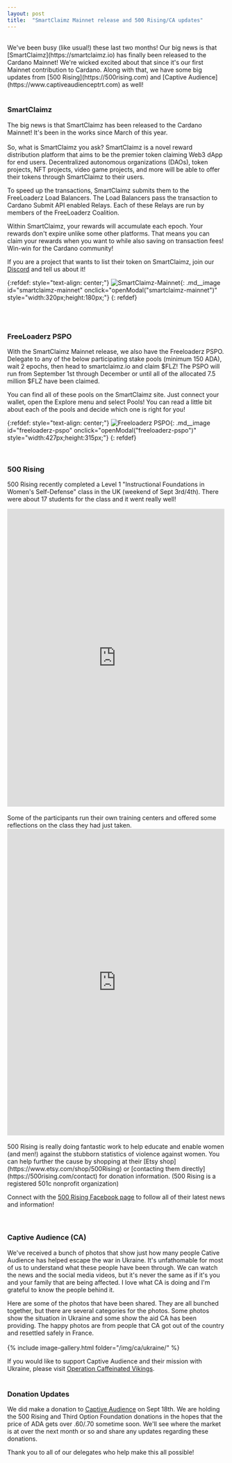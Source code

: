 ```yaml
---
layout: post
title:  "SmartClaimz Mainnet release and 500 Rising/CA updates"
---
```

<br> 
We've been busy (like usual!) these last two months! Our big news is that [SmartClaimz](https://smartclaimz.io) has finally been released to the Cardano Mainnet! We're wicked excited about that since it's our first Mainnet contribution to Cardano. Along with that, we have some big updates from [500 Rising](https://500rising.com) and [Captive Audience](https://www.captiveaudienceptrt.com) as well!
<br/><br/>

### SmartClaimz ###
The big news is that SmartClaimz has been released to the Cardano Mainnet!  It's been in the works since March of this year.
<br><br>
So, what is SmartClaimz you ask? SmartClaimz is a novel reward distribution platform that aims to be the premier token claiming Web3 dApp for end users. Decentralized autonomous organizations (DAOs), token projects, NFT projects, video game projects, and more will be able to offer their tokens through SmartClaimz to their users.

To speed up the transactions, SmartClaimz submits them to the FreeLoaderz Load Balancers. The Load Balancers pass the transaction to Cardano Submit API enabled Relays. Each of these Relays are run by members of the FreeLoaderz Coalition.

Within SmartClaimz, your rewards will accumulate each epoch. Your rewards don't expire unlike some other platforms. That means you can claim your rewards when you want to while also saving on transaction fees! Win-win for the Cardano community!

If you are a project that wants to list their token on SmartClaimz, join our [Discord](https://discord.gg/TbDEtZXC5Z) and tell us about it!

{:refdef: style="text-align: center;"}
![SmartClaimz-Mainnet](/img/freeloaderz/smartclaimz-mainnet.jpg){: .md__image id="smartclaimz-mainnet" onclick="openModal(\"smartclaimz-mainnet\")" style="width:320px;height:180px;"}
{: refdef}

<br><br>

### FreeLoaderz PSPO ###
With the SmartClaimz Mainnet release, we also have the Freeloaderz PSPO. Delegate to any of the below participating stake pools (minimum 150 ADA), wait 2 epochs, then head to smartclaimz.io and claim $FLZ! The PSPO will run from September 1st through December or until all of the allocated 7.5 million $FLZ have been claimed.

You can find all of these pools on the SmartClaimz site. Just connect your wallet, open the Explore menu and select Pools!  You can read a little bit about each of the pools and decide which one is right for you!

{:refdef: style="text-align: center;"}
![Freeloaderz PSPO](/img/freeloaderz/freeloaderz-pspo.jpg){: .md__image id="freeloaderz-pspo" onclick="openModal(\"freeloaderz-pspo\")" style="width:427px;height:315px;"}
{: refdef}

<br/>

### 500 Rising ###

500 Rising recently completed a Level 1 "Instructional Foundations in Women's Self-Defense" class in the UK (weekend of Sept 3rd/4th). There were about 17 students for the class and it went really well!

<iframe src="https://www.facebook.com/plugins/post.php?href=https%3A%2F%2Fwww.facebook.com%2F500rising%2Fposts%2Fpfbid032FkRXtpFBXgFPHrn9cQdGiKSf94R7nHhcJvqw3TBFcFStBcRb7gAeF9PWQenCzWgl&show_text=true&width=500" width="500" height="684" style="border:none;overflow:hidden" scrolling="no" frameborder="0" allowfullscreen="true" allow="autoplay; clipboard-write; encrypted-media; picture-in-picture; web-share"></iframe>
<br><br>
Some of the participants run their own training centers and offered some reflections on the class they had just taken.

<iframe src="https://www.facebook.com/plugins/post.php?href=https%3A%2F%2Fwww.facebook.com%2FAmazoniaKravMaga%2Fposts%2Fpfbid0RtzZXoRgpAEGhZHHrtWFuxDpjck9BeovMPARHx6GzunoFVqCxsKk2FNsdayPGhSwl&show_text=true&width=500" width="500" height="704" style="border:none;overflow:hidden" scrolling="no" frameborder="0" allowfullscreen="true" allow="autoplay; clipboard-write; encrypted-media; picture-in-picture; web-share"></iframe>
<br><br>
500 Rising is really doing fantastic work to help educate and enable women (and men!) against the stubborn statistics of violence against women. You can help further the cause by shopping at their [Etsy shop](https://www.etsy.com/shop/500Rising) or [contacting them directly](https://500rising.com/contact) for donation information.  (500 Rising is a registered 501c nonprofit organization)

Connect with the [500 Rising Facebook page](https://www.facebook.com/500rising) to follow all of their latest news and information!  
<br/><br/>

### Captive Audience (CA) ###

We've received a bunch of photos that show just how many people Cative Audience has helped escape the war in Ukraine. It's unfathomable for most of us to understand what these people have been through. We can watch the news and the social media videos, but it's never the same as if it's you and your family that are being affected. I love what CA is doing and I'm grateful to know the people behind it.

Here are some of the photos that have been shared. They are all bunched together, but there are several categories for the photos. Some photos show the situation in Ukraine and some show the aid CA has been providing. The happy photos are from people that CA got out of the country and resettled safely in France. 
<br><br>
{% include image-gallery.html folder="/img/ca/ukraine/" %}

If you would like to support Captive Audience and their mission with Ukraine, please visit [Operation Caffeinated Vikings](https://www.captiveaudienceptrt.com/support-ukraine-ocv).
<br><br>

### Donation Updates ###

We did make a donation to [Captive Audience](/missions/captive-audience#ca-donations) on Sept 18th. We are holding the 500 Rising and Third Option Foundation donations in the hopes that the price of ADA gets over $.60/$.70 sometime soon. We'll see where the market is at over the next month or so and share any updates regarding these donations.

Thank you to all of our delegates who help make this all possible!